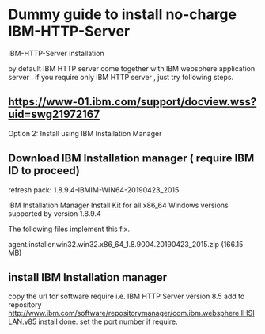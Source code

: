 # Dummy guide to install no-charge IBM-HTTP-Server
IBM-HTTP-Server installation

by default IBM HTTP server come together with IBM websphere application server .
if you require only IBM HTTP server , just try following steps.


## https://www-01.ibm.com/support/docview.wss?uid=swg21972167

Option 2: Install using IBM Installation Manager

Download IBM Installation manager ( require IBM ID to proceed)
--------------------
refresh pack: 1.8.9.4-IBMIM-WIN64-20190423_2015

IBM Installation Manager Install Kit for all x86_64 Windows versions supported by version 1.8.9.4

The following files implement this fix.

agent.installer.win32.win32.x86_64_1.8.9004.20190423_2015.zip (166.15 MB)


install IBM Installation manager
----------------------------------------
copy the url for software require i.e. IBM HTTP Server version 8.5
add to repository http://www.ibm.com/software/repositorymanager/com.ibm.websphere.IHSILAN.v85
install done.
set the port number if require.

